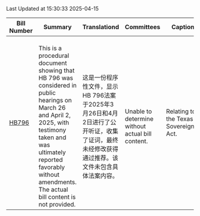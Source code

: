 Last Updated at 15:30:33 2025-04-15

|Bill Number|Summary|Translationd|Committees|Caption|Authors|Last Actiond|
|-|-|-|-|-|-|-|
|[HB796](https://capitol.texas.gov/BillLookup/History.aspx?LegSess=89R&Bill=HB796)|<br>This is a procedural document showing that HB 796 was considered in public hearings on March 26 and April 2, 2025, with testimony taken and was ultimately reported favorably without amendments. The actual bill content is not provided.<br>|<br>这是一份程序性文件，显示HB 796法案于2025年3月26日和4月2日进行了公开听证，收集了证词，最终未经修改获得通过推荐。该文件未包含具体法案内容。<br>|<br>Unable to determine without actual bill content.<br>|Relating to the Texas Sovereignty Act.|Bell, Cecil, Spiller, Gerdes, Leo Wilson, Metcalf|04/10/2025 H Committee report sent to Calendars|
